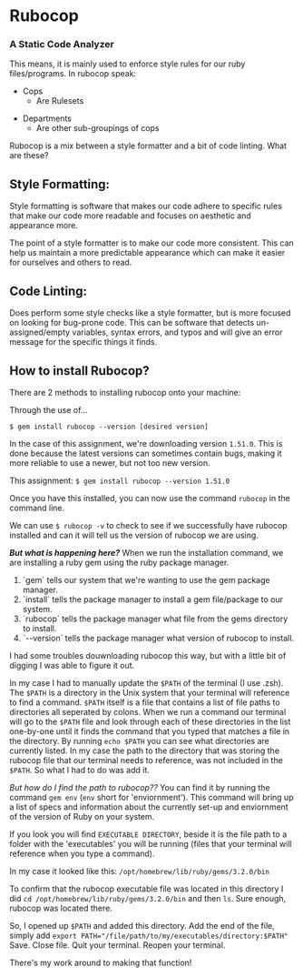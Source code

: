 # Rubocop

### A Static Code Analyzer

This means, it is mainly used to enforce style rules for our ruby files/programs.
In rubocop speak:

- Cops
  - Are Rulesets

* Departments
  - Are other sub-groupings of cops

Rubocop is a mix between a style formatter and a bit of code linting.
What are these?

## Style Formatting:

Style formatting is software that makes our code adhere to specific rules that make our
code more readable and focuses on aesthetic and appearance more.

The point of a style formatter is to make our code more consistent.
This can help us maintain a more predictable appearance which can make it easier for ourselves and
others to read.

## Code Linting:

Does perform some style checks like a style formatter, but is more focused on looking for bug-prone code.
This can be software that detects un-assigned/empty variables, syntax errors, and typos and will give an error message
for the specific things it finds.

## How to install Rubocop?

There are 2 methods to installing rubocop onto your machine:

Through the use of...

`$ gem install rubocop --version [desired version]`

In the case of this assignment, we're downloading version `1.51.0`. This is done because the latest versions can sometimes contain bugs, making it more reliable to use a newer, but not too new version.

This assignment:
`$ gem install rubocop --version 1.51.0`

Once you have this installed, you can now use the command `rubocop` in the command line.

We can use `$ rubocop -v` to check to see if we successfully have rubocop installed and can it will tell us the version of rubocop we are using.

<em><strong>But what is happening here?</strong></em>
When we run the installation command, we are installing a ruby gem using the ruby package manager.

<ol>
  <li>`gem` tells our system that we're wanting to use the gem package manager.</li>
  <li>`install` tells the package manager to install a gem file/package to our system.</li>
  <li>`rubocop` tells the package manager what file from the gems directory to install.</li>
  <li>`--version` tells the package manager what version of rubocop to install.</li>
</ol>

I had some troubles douwnloading rubocop this way, but with a little bit of digging I was able to figure it out.

In my case I had to manually update the `$PATH` of the terminal (I use .zsh).
The `$PATH` is a directory in the Unix system that your terminal will reference to find a command.
`$PATH` itself is a file that contains a list of file paths to directories all seperated by colons.
When we run a command our terminal will go to the `$PATH` file and look through each of these directories in the list one-by-one until it finds the command that you typed that matches a file in the directory.
By running `echo $PATH` you can see what directories are currently listed. In my case the path to the directory that was storing the rubocop file that our terminal needs to reference, was not included in the `$PATH`.
So what I had to do was add it.

<em>But how do I find the path to rubocop??</em>
You can find it by running the command `gem env` (`env` short for 'enviornment'). This command will bring up a list of specs and information about the currently set-up and enviornment of the version of Ruby on your system.

If you look you will find `EXECUTABLE DIRECTORY`, beside it is the file path to a folder with the 'executables' you will be running (files that your terminal will reference when you type a command).

In my case it looked like this: `/opt/homebrew/lib/ruby/gems/3.2.0/bin`

To confirm that the rubocop executable file was located in this directory I did `cd /opt/homebrew/lib/ruby/gems/3.2.0/bin` and then `ls`. Sure enough, rubocop was located there.

So, I opened up `$PATH` and added this directory.
Add the end of the file, simply add `export PATH="/file/path/to/my/executables/directory:$PATH"`
Save. Close file. Quit your terminal. Reopen your terminal.

There's my work around to making that function!
